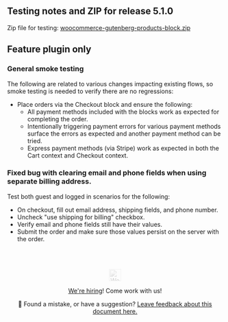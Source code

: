 ## Testing notes and ZIP for release 5.1.0

Zip file for testing: [woocommerce-gutenberg-products-block.zip](https://github.com/woocommerce/woocommerce-gutenberg-products-block/files/6452221/woocommerce-gutenberg-products-block.zip)

## Feature plugin only

### General smoke testing

The following are related to various changes impacting existing flows, so smoke testing is needed to verify there are no regressions:

- Place orders via the Checkout block and ensure the following:
  - All payment methods included with the blocks work as expected for completing the order.
  - Intentionally triggering payment errors for various payment methods surface the errors as expected and another payment method can be tried.
  - Express payment methods (via Stripe) work as expected in both the Cart context and Checkout context.

### Fixed bug with clearing email and phone fields when using separate billing address.

Test both guest and logged in scenarios for the following:

- On checkout, fill out email address, shipping fields, and phone number.
- Uncheck "use shipping for billing" checkbox.
- Verify email and phone fields still have their values.
- Submit the order and make sure those values persist on the server with the order.

<!-- FEEDBACK --><br/><br/><p align="center"><a href="https://woocommerce.com/"><img src="https://woocommerce.com/wp-content/themes/woo/images/logo-woocommerce@2x.png" alt="WooCommerce" height="28px" style="filter: grayscale(100%);opacity: 0.2;" /></a></p><p align="center"><a href="https://woocommerce.com/careers/">We're hiring</a>! Come work with us!</p><p align="center">🐞 Found a mistake, or have a suggestion? <a href="https://github.com/woocommerce/woocommerce-gutenberg-products-block/issues/new?assignees=&labels=type%3A+documentation&template=--doc-feedback.md&title=Feedback%20on%20`./docs/testing/releases/510.md`">Leave feedback about this document here.</a></p><!-- /FEEDBACK -->

